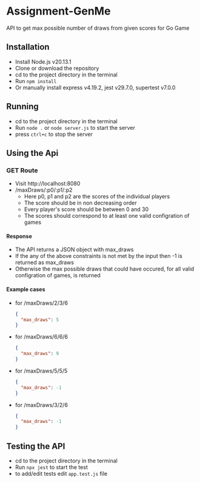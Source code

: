 # Assignment-GenMe
API to get max possible number of draws from given scores for Go Game

## Installation
* Install Node.js v20.13.1
* Clone or download the repository
* cd to the project directory in the terminal
* Run `npm install`
* Or manually install express v4.19.2, jest v29.7.0, supertest v7.0.0

## Running
* cd to the project directory in the terminal
* Run `node .` or `node server.js` to start the server
* press `ctrl+c` to stop the server

## Using the Api
### GET Route
* Visit http://localhost:8080
* /maxDraws/:p0/:p1/:p2
  * Here p0, p1 and p2 are the scores of the individual players
  * The score should be in non decreasing order
  * Every player's score should be between 0 and 30
  * The scores should correspond to at least one valid configration of games

#### Response
* The API returns a JSON object with max_draws
* If the any of the above constraints is not met by the input then -1 is returned as max_draws
* Otherwise the max possible draws that could have occured, for all valid configration of games, is returned

#### Example cases
* for /maxDraws/2/3/6
  ```json
  {
    "max_draws": 5
  }
  ```
* for /maxDraws/6/6/6
  ```json
  {
    "max_draws": 9
  }
  ```
* for /maxDraws/5/5/5
  ```json
  {
    "max_draws": -1
  }
  ```
* for /maxDraws/3/2/6
  ```json
  {
    "max_draws": -1
  }
  ```

## Testing the API
* cd to the project directory in the terminal
* Run `npx jest` to start the test
* to add/edit tests edit `app.test.js` file
